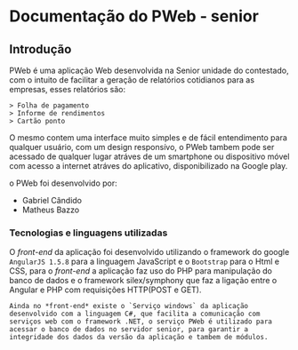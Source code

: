 # **Documentação do PWeb - senior**

## **Introdução**

  PWeb é uma aplicação Web desenvolvida na Senior unidade do contestado, com o intuito de facilitar a geração de relatórios cotidianos para as empresas, esses relatórios são: 
  ```
  > Folha de pagamento
  > Informe de rendimentos
  > Cartão ponto
  ```
  O mesmo contem uma interface muito simples e de fácil entendimento para qualquer usuário, com um design responsívo, o PWeb tambem pode ser acessado de qualquer lugar atráves de um smartphone ou dispositivo móvel com acesso a internet atráves do aplicativo, disponibilizado na Google play.
  
  o PWeb foi desenvolvido por:
  - Gabriel Cândido
  - Matheus Bazzo

  ### Tecnologias e linguagens utilizadas
  
  O *front-end* da aplicação foi desenvolvido utilizando o framework do google `AngularJS 1.5.8` para a linguagem JavaScript e o `Bootstrap` para o Html e CSS, para o *front-end* a aplicação faz uso do PHP para manipulação do banco de dados e o framework silex/symphony que faz a ligação entre o Angular e PHP com requisições HTTP(POST e GET).
  
	Ainda no *front-end* existe o `Serviço windows` da aplicação desenvolvido com a linguagem C#, que facilita a comunicação com serviços web com o framework .NET, o serviço PWeb é utilizado para acessar o banco de dados no servidor senior, para garantir a integridade dos dados da versão da aplicação e tambem de módulos.
